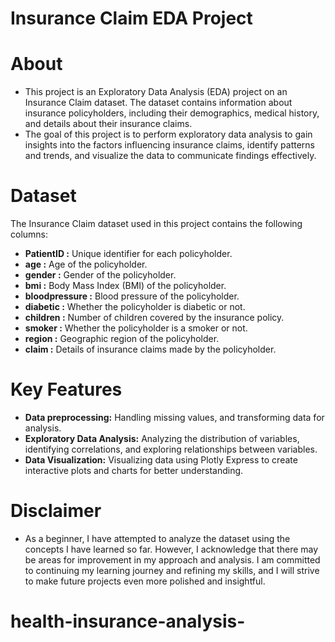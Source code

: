 # Insurance Claim EDA Project
# About
- This project is an Exploratory Data Analysis (EDA) project on an Insurance Claim dataset. The dataset contains information about insurance policyholders, including their demographics, medical history, and details about their insurance claims.
- The goal of this project is to perform exploratory data analysis to gain insights into the factors influencing insurance claims, identify patterns and trends, and visualize the data to communicate findings effectively.

# Dataset
The Insurance Claim dataset used in this project contains the following columns:

- **PatientID :** Unique identifier for each policyholder.
- **age :** Age of the policyholder.
- **gender :** Gender of the policyholder.
- **bmi :** Body Mass Index (BMI) of the policyholder.
- **bloodpressure :** Blood pressure of the policyholder.
- **diabetic :** Whether the policyholder is diabetic or not.
- **children :** Number of children covered by the insurance policy.
- **smoker :** Whether the policyholder is a smoker or not.
- **region :** Geographic region of the policyholder.
- **claim :** Details of insurance claims made by the policyholder.

# Key Features
- **Data preprocessing:** Handling missing values, and transforming data for analysis.
- **Exploratory Data Analysis:** Analyzing the distribution of variables, identifying correlations, and exploring relationships between variables.
- **Data Visualization:** Visualizing data using Plotly Express to create interactive plots and charts for better understanding.


# Disclaimer
- As a beginner, I have attempted to analyze the dataset using the concepts I have learned so far. However, I acknowledge that there may be areas for improvement in my approach and analysis. I am committed to continuing my learning journey and refining my skills, and I will strive to make future projects even more polished and insightful.
# health-insurance-analysis-
